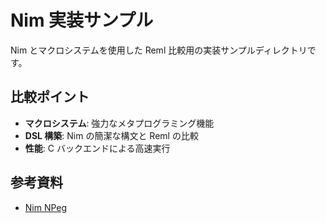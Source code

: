 # Nim 実装サンプル

Nim とマクロシステムを使用した Reml 比較用の実装サンプルディレクトリです。

## 比較ポイント

- **マクロシステム**: 強力なメタプログラミング機能
- **DSL 構築**: Nim の簡潔な構文と Reml の比較
- **性能**: C バックエンドによる高速実行

## 参考資料

- [Nim NPeg](https://github.com/zevv/npeg)
